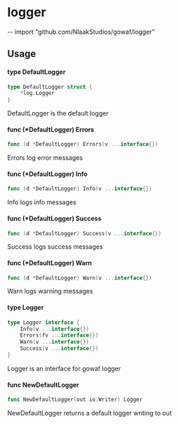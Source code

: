 # logger
--
    import "github.com/NlaakStudios/gowaf/logger"


## Usage

#### type DefaultLogger

```go
type DefaultLogger struct {
	*log.Logger
}
```

DefaultLogger is the default logger

#### func (*DefaultLogger) Errors

```go
func (d *DefaultLogger) Errors(v ...interface{})
```
Errors log error messages

#### func (*DefaultLogger) Info

```go
func (d *DefaultLogger) Info(v ...interface{})
```
Info logs info messages

#### func (*DefaultLogger) Success

```go
func (d *DefaultLogger) Success(v ...interface{})
```
Success logs success messages

#### func (*DefaultLogger) Warn

```go
func (d *DefaultLogger) Warn(v ...interface{})
```
Warn logs warning messages

#### type Logger

```go
type Logger interface {
	Info(v ...interface{})
	Errors(fv ...interface{})
	Warn(v ...interface{})
	Success(v ...interface{})
}
```

Logger is an interface for gowaf logger

#### func  NewDefaultLogger

```go
func NewDefaultLogger(out io.Writer) Logger
```
NewDefaultLogger returns a default logger writing to out
